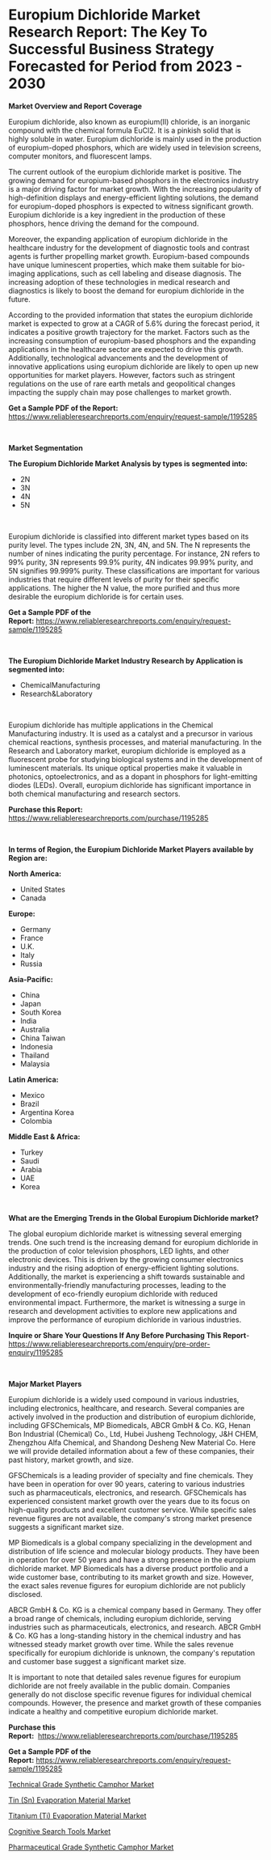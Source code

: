 <p><h1>Europium Dichloride Market Research Report: The Key To Successful Business Strategy Forecasted for Period from 2023 - 2030</h1></p><p><strong>Market Overview and Report Coverage</strong></p>
<p><p>Europium dichloride, also known as europium(II) chloride, is an inorganic compound with the chemical formula EuCl2. It is a pinkish solid that is highly soluble in water. Europium dichloride is mainly used in the production of europium-doped phosphors, which are widely used in television screens, computer monitors, and fluorescent lamps.</p><p>The current outlook of the europium dichloride market is positive. The growing demand for europium-based phosphors in the electronics industry is a major driving factor for market growth. With the increasing popularity of high-definition displays and energy-efficient lighting solutions, the demand for europium-doped phosphors is expected to witness significant growth. Europium dichloride is a key ingredient in the production of these phosphors, hence driving the demand for the compound.</p><p>Moreover, the expanding application of europium dichloride in the healthcare industry for the development of diagnostic tools and contrast agents is further propelling market growth. Europium-based compounds have unique luminescent properties, which make them suitable for bio-imaging applications, such as cell labeling and disease diagnosis. The increasing adoption of these technologies in medical research and diagnostics is likely to boost the demand for europium dichloride in the future.</p><p>According to the provided information that states the europium dichloride market is expected to grow at a CAGR of 5.6% during the forecast period, it indicates a positive growth trajectory for the market. Factors such as the increasing consumption of europium-based phosphors and the expanding applications in the healthcare sector are expected to drive this growth. Additionally, technological advancements and the development of innovative applications using europium dichloride are likely to open up new opportunities for market players. However, factors such as stringent regulations on the use of rare earth metals and geopolitical changes impacting the supply chain may pose challenges to market growth.</p></p>
<p><strong>Get a Sample PDF of the Report:</strong> <a href="https://www.reliableresearchreports.com/enquiry/request-sample/1195285">https://www.reliableresearchreports.com/enquiry/request-sample/1195285</a></p>
<p>&nbsp;</p>
<p><strong>Market Segmentation</strong></p>
<p><strong>The Europium Dichloride Market Analysis by types is segmented into:</strong></p>
<p><ul><li>2N</li><li>3N</li><li>4N</li><li>5N</li></ul></p>
<p>&nbsp;</p>
<p><p>Europium dichloride is classified into different market types based on its purity level. The types include 2N, 3N, 4N, and 5N. The N represents the number of nines indicating the purity percentage. For instance, 2N refers to 99% purity, 3N represents 99.9% purity, 4N indicates 99.99% purity, and 5N signifies 99.999% purity. These classifications are important for various industries that require different levels of purity for their specific applications. The higher the N value, the more purified and thus more desirable the europium dichloride is for certain uses.</p></p>
<p><strong>Get a Sample PDF of the Report:</strong>&nbsp;<a href="https://www.reliableresearchreports.com/enquiry/request-sample/1195285">https://www.reliableresearchreports.com/enquiry/request-sample/1195285</a></p>
<p>&nbsp;</p>
<p><strong>The Europium Dichloride Market Industry Research by Application is segmented into:</strong></p>
<p><ul><li>ChemicalManufacturing</li><li>Research&Laboratory</li></ul></p>
<p>&nbsp;</p>
<p><p>Europium dichloride has multiple applications in the Chemical Manufacturing industry. It is used as a catalyst and a precursor in various chemical reactions, synthesis processes, and material manufacturing. In the Research and Laboratory market, europium dichloride is employed as a fluorescent probe for studying biological systems and in the development of luminescent materials. Its unique optical properties make it valuable in photonics, optoelectronics, and as a dopant in phosphors for light-emitting diodes (LEDs). Overall, europium dichloride has significant importance in both chemical manufacturing and research sectors.</p></p>
<p><strong>Purchase this Report:</strong>&nbsp; <a href="https://www.reliableresearchreports.com/purchase/1195285">https://www.reliableresearchreports.com/purchase/1195285</a></p>
<p>&nbsp;</p>
<p><strong>In terms of Region, the Europium Dichloride Market Players available by Region are:</strong></p>
<p>
    <p> <strong> North America: </strong>
        <ul>
            <li>United States</li>
            <li>Canada</li>
        </ul>
        </p> 
    <p> <strong> Europe: </strong>
        <ul>
            <li>Germany</li>
            <li>France</li>
            <li>U.K.</li>
            <li>Italy</li>
            <li>Russia</li>
        </ul>
        </p> 
    <p> <strong> Asia-Pacific: </strong>
        <ul>
            <li>China</li>
            <li>Japan</li>
            <li>South Korea</li>
            <li>India</li>
            <li>Australia</li>
            <li>China Taiwan</li>
            <li>Indonesia</li>
            <li>Thailand</li>
            <li>Malaysia</li>
        </ul>
        </p> 
    <p> <strong> Latin America: </strong>
        <ul>
            <li>Mexico</li>
            <li>Brazil</li>
            <li>Argentina Korea</li>
            <li>Colombia</li>
        </ul>
        </p> 
    <p> <strong> Middle East & Africa: </strong>
        <ul>
            <li>Turkey</li>
            <li>Saudi</li>
            <li>Arabia</li>
            <li>UAE</li>
            <li>Korea</li>
        </ul>
    </p>
    </p>
<p>&nbsp;</p>
<p><strong>What are the Emerging Trends in the Global Europium Dichloride market?</strong></p>
<p><p>The global europium dichloride market is witnessing several emerging trends. One such trend is the increasing demand for europium dichloride in the production of color television phosphors, LED lights, and other electronic devices. This is driven by the growing consumer electronics industry and the rising adoption of energy-efficient lighting solutions. Additionally, the market is experiencing a shift towards sustainable and environmentally-friendly manufacturing processes, leading to the development of eco-friendly europium dichloride with reduced environmental impact. Furthermore, the market is witnessing a surge in research and development activities to explore new applications and improve the performance of europium dichloride in various industries.</p></p>
<p><strong>Inquire or Share Your Questions If Any Before Purchasing This Report</strong>- <a href="https://www.reliableresearchreports.com/enquiry/pre-order-enquiry/1195285">https://www.reliableresearchreports.com/enquiry/pre-order-enquiry/1195285</a></p>
<p>&nbsp;</p>
<p><strong>Major Market Players</strong></p>
<p><p>Europium dichloride is a widely used compound in various industries, including electronics, healthcare, and research. Several companies are actively involved in the production and distribution of europium dichloride, including GFSChemicals, MP Biomedicals, ABCR GmbH & Co. KG, Henan Bon Industrial (Chemical) Co., Ltd, Hubei Jusheng Technology, J&H CHEM, Zhengzhou Alfa Chemical, and Shandong Desheng New Material Co. Here we will provide detailed information about a few of these companies, their past history, market growth, and size.</p><p>GFSChemicals is a leading provider of specialty and fine chemicals. They have been in operation for over 90 years, catering to various industries such as pharmaceuticals, electronics, and research. GFSChemicals has experienced consistent market growth over the years due to its focus on high-quality products and excellent customer service. While specific sales revenue figures are not available, the company's strong market presence suggests a significant market size.</p><p>MP Biomedicals is a global company specializing in the development and distribution of life science and molecular biology products. They have been in operation for over 50 years and have a strong presence in the europium dichloride market. MP Biomedicals has a diverse product portfolio and a wide customer base, contributing to its market growth and size. However, the exact sales revenue figures for europium dichloride are not publicly disclosed.</p><p>ABCR GmbH & Co. KG is a chemical company based in Germany. They offer a broad range of chemicals, including europium dichloride, serving industries such as pharmaceuticals, electronics, and research. ABCR GmbH & Co. KG has a long-standing history in the chemical industry and has witnessed steady market growth over time. While the sales revenue specifically for europium dichloride is unknown, the company's reputation and customer base suggest a significant market size.</p><p>It is important to note that detailed sales revenue figures for europium dichloride are not freely available in the public domain. Companies generally do not disclose specific revenue figures for individual chemical compounds. However, the presence and market growth of these companies indicate a healthy and competitive europium dichloride market.</p></p>
<p><strong>Purchase this Report:</strong>&nbsp;&nbsp;<a href="https://www.reliableresearchreports.com/purchase/1195285">https://www.reliableresearchreports.com/purchase/1195285</a></p>
<p></p>
<p><strong>Get a Sample PDF of the Report:</strong>&nbsp;<a href="https://www.reliableresearchreports.com/enquiry/request-sample/1195285">https://www.reliableresearchreports.com/enquiry/request-sample/1195285</a></p>
<p><p><a href="https://github.com/deliacustodio40/Market-Research-Report-List-1/blob/main/technical-grade-synthetic-camphor-market.md">Technical Grade Synthetic Camphor Market</a></p><p><a href="https://www.linkedin.com/pulse/tin-sn-evaporation-material-market-size-growth-forecast-qzzvc/">Tin (Sn) Evaporation Material Market</a></p><p><a href="https://www.linkedin.com/pulse/titanium-ti-evaporation-material-market-size-share-amp-2cf9c/">Titanium (Ti) Evaporation Material Market</a></p><p><a href="https://medium.com/@candiceveum/cognitive-search-tools-market-size-cagr-trends-2024-2030-10245f325618">Cognitive Search Tools Market</a></p><p><a href="https://github.com/scarol104/Market-Research-Report-List-1/blob/main/pharmaceutical-grade-synthetic-camphor-market.md">Pharmaceutical Grade Synthetic Camphor Market</a></p></p>